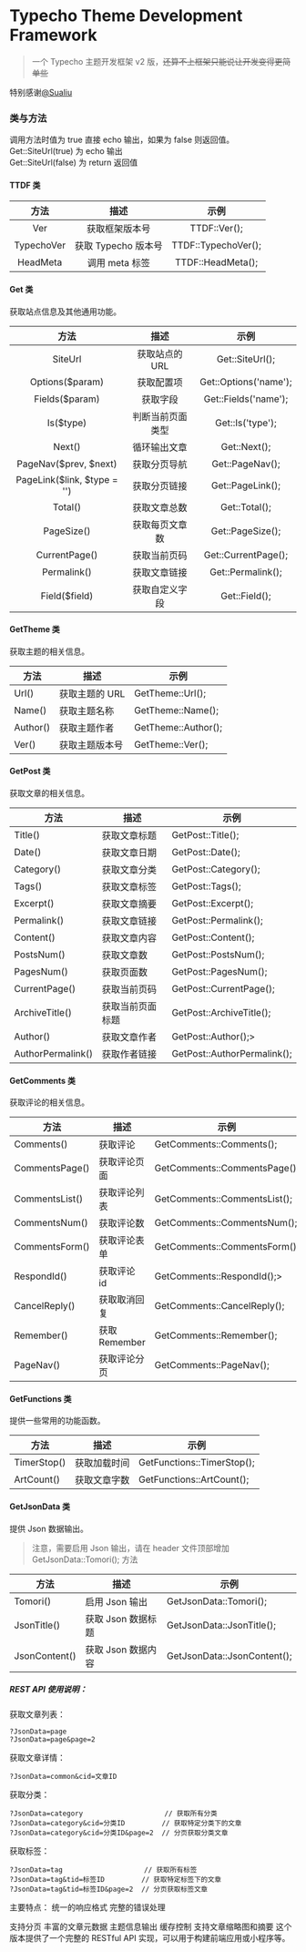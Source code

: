 # Typecho Theme Development Framework

> 一个 Typecho 主题开发框架 v2 版，~~还算不上框架只能说让开发变得更简单些~~

特别感谢[@Sualiu](https://github.com/Sualiu)

### 类与方法

调用方法时值为 true 直接 echo 输出，如果为 false 则返回值。  
Get::SiteUrl(true) 为 echo 输出  
Get::SiteUrl(false) 为 return 返回值

#### TTDF 类

|    方法    |        描述         |        示例         |
| :--------: | :-----------------: | :-----------------: |
|    Ver     |   获取框架版本号    |    TTDF::Ver();     |
| TypechoVer | 获取 Typecho 版本号 | TTDF::TypechoVer(); |
|  HeadMeta  |   调用 meta 标签    |  TTDF::HeadMeta();  |

#### Get 类

获取站点信息及其他通用功能。

|            方法             |       描述       |         示例          |
| :-------------------------: | :--------------: | :-------------------: |
|           SiteUrl           |  获取站点的 URL  |    Get::SiteUrl();    |
|       Options($param)       |    获取配置项    | Get::Options('name'); |
|       Fields($param)        |     获取字段     | Get::Fields('name');  |
|          Is($type)          | 判断当前页面类型 |   Get::Is('type');    |
|           Next()            |   循环输出文章   |     Get::Next();      |
|    PageNav($prev, $next)    |   获取分页导航   |    Get::PageNav();    |
| PageLink($link, $type = '') |   获取分页链接   |   Get::PageLink();    |
|           Total()           |   获取文章总数   |     Get::Total();     |
|         PageSize()          |  获取每页文章数  |   Get::PageSize();    |
|        CurrentPage()        |   获取当前页码   |  Get::CurrentPage();  |
|         Permalink()         |   获取文章链接   |   Get::Permalink();   |
|        Field($field)        |  获取自定义字段  |     Get::Field();     |

#### GetTheme 类

获取主题的相关信息。

| 方法     | 描述           | 示例                |
| -------- | -------------- | ------------------- |
| Url()    | 获取主题的 URL | GetTheme::Url();    |
| Name()   | 获取主题名称   | GetTheme::Name();   |
| Author() | 获取主题作者   | GetTheme::Author(); |
| Ver()    | 获取主题版本号 | GetTheme::Ver();    |

#### GetPost 类

获取文章的相关信息。

| 方法              | 描述             | 示例                        |
| ----------------- | ---------------- | --------------------------- |
| Title()           | 获取文章标题     | GetPost::Title();           |
| Date()            | 获取文章日期     | GetPost::Date();            |
| Category()        | 获取文章分类     | GetPost::Category();        |
| Tags()            | 获取文章标签     | GetPost::Tags();            |
| Excerpt()         | 获取文章摘要     | GetPost::Excerpt();         |
| Permalink()       | 获取文章链接     | GetPost::Permalink();       |
| Content()         | 获取文章内容     | GetPost::Content();         |
| PostsNum()        | 获取文章数       | GetPost::PostsNum();        |
| PagesNum()        | 获取页面数       | GetPost::PagesNum();        |
| CurrentPage()     | 获取当前页码     | GetPost::CurrentPage();     |
| ArchiveTitle()    | 获取当前页面标题 | GetPost::ArchiveTitle();    |
| Author()          | 获取文章作者     | GetPost::Author();>         |
| AuthorPermalink() | 获取作者链接     | GetPost::AuthorPermalink(); |

#### GetComments 类

获取评论的相关信息。

| 方法           | 描述          | 示例                         |
| -------------- | ------------- | ---------------------------- |
| Comments()     | 获取评论      | GetComments::Comments();     |
| CommentsPage() | 获取评论页面  | GetComments::CommentsPage(); |
| CommentsList() | 获取评论列表  | GetComments::CommentsList(); |
| CommentsNum()  | 获取评论数    | GetComments::CommentsNum();  |
| CommentsForm() | 获取评论表单  | GetComments::CommentsForm(); |
| RespondId()    | 获取评论 id   | GetComments::RespondId();>   |
| CancelReply()  | 获取取消回复  | GetComments::CancelReply();  |
| Remember()     | 获取 Remember | GetComments::Remember();     |
| PageNav()      | 获取评论分页  | GetComments::PageNav();      |

#### GetFunctions 类

提供一些常用的功能函数。

| 方法        | 描述         | 示例                       |
| ----------- | ------------ | -------------------------- |
| TimerStop() | 获取加载时间 | GetFunctions::TimerStop(); |
| ArtCount()  | 获取文章字数 | GetFunctions::ArtCount();  |

#### GetJsonData 类

提供 Json 数据输出。

> 注意，需要启用 Json 输出，请在 header 文件顶部增加 GetJsonData::Tomori(); 方法

| 方法          | 描述               | 示例                        |
| ------------- | ------------------ | --------------------------- |
| Tomori()      | 启用 Json 输出     | GetJsonData::Tomori();      |
| JsonTitle()   | 获取 Json 数据标题 | GetJsonData::JsonTitle();   |
| JsonContent() | 获取 Json 数据内容 | GetJsonData::JsonContent(); |

##### REST API 使用说明：

获取文章列表：

```
?JsonData=page
?JsonData=page&page=2
```

获取文章详情：

```
?JsonData=common&cid=文章ID
```

获取分类：

```
?JsonData=category                    // 获取所有分类
?JsonData=category&cid=分类ID         // 获取特定分类下的文章
?JsonData=category&cid=分类ID&page=2  // 分页获取分类文章
```

获取标签：

```
?JsonData=tag                    // 获取所有标签
?JsonData=tag&tid=标签ID         // 获取特定标签下的文章
?JsonData=tag&tid=标签ID&page=2  // 分页获取标签文章
```

主要特点：
统一的响应格式
完整的错误处理

支持分页
丰富的文章元数据
主题信息输出
缓存控制
支持文章缩略图和摘要
这个版本提供了一个完整的 RESTful API 实现，可以用于构建前端应用或小程序等。
